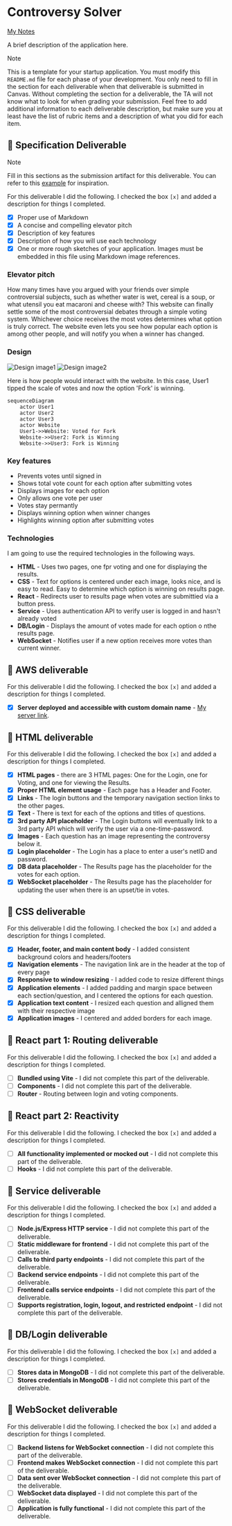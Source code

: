 # Controversy Solver

[My Notes](notes.md)

A brief description of the application here.

> [!NOTE]
>  This is a template for your startup application. You must modify this `README.md` file for each phase of your development. You only need to fill in the section for each deliverable when that deliverable is submitted in Canvas. Without completing the section for a deliverable, the TA will not know what to look for when grading your submission. Feel free to add additional information to each deliverable description, but make sure you at least have the list of rubric items and a description of what you did for each item.

## 🚀 Specification Deliverable

> [!NOTE]
>  Fill in this sections as the submission artifact for this deliverable. You can refer to this [example](https://github.com/webprogramming260/startup-example/blob/main/README.md) for inspiration.

For this deliverable I did the following. I checked the box `[x]` and added a description for things I completed.

- [x] Proper use of Markdown
- [x] A concise and compelling elevator pitch
- [x] Description of key features
- [x] Description of how you will use each technology
- [x] One or more rough sketches of your application. Images must be embedded in this file using Markdown image references.

### Elevator pitch

How many times have you argued with your friends over simple controversial subjects, such as whether water is wet, cereal is a soup, or what utensil you eat macaroni and cheese with? This website can finally settle some of the most controversial debates through a simple voting system. Whichever choice receives the most votes determines what option is truly correct. The website even lets you see how popular each option is among other people, and will notify you when a winner has changed.

### Design

![Design image1](IMG_6153.jpg)
![Design image2](IMG_6152.jpg)

Here is how people would interact with the website. In this case, User1 tipped the scale of votes and now the option 'Fork' is winning.

```mermaid
sequenceDiagram
    actor User1
    actor User2
    actor User3
    actor Website
    User1->>Website: Voted for Fork
    Website->>User2: Fork is Winning
    Website->>User3: Fork is Winning
```

### Key features

- Prevents votes until signed in
- Shows total vote count for each option after submitting votes
- Displays images for each option
- Only allows one vote per user
- Votes stay permantly 
- Displays winning option when winner changes
- Highlights winning option after submitting votes

### Technologies

I am going to use the required technologies in the following ways.

- **HTML** - Uses two pages, one fpr voting and one for displaying the results.
- **CSS** - Text for options is centered under each image, looks nice, and is easy to read. Easy to determine which option is winning on results page.
- **React** - Redirects user to results page when votes are submittied via a button press.
- **Service** - Uses authentication API to verify user is logged in and hasn't already voted
- **DB/Login** - Displays the amount of votes made for each option o nthe results page.
- **WebSocket** - Notifies user if a new option receives more votes than current winner.

## 🚀 AWS deliverable

For this deliverable I did the following. I checked the box `[x]` and added a description for things I completed.

- [x] **Server deployed and accessible with custom domain name** - [My server link](https://controversysolver.click).

## 🚀 HTML deliverable

For this deliverable I did the following. I checked the box `[x]` and added a description for things I completed.

- [x] **HTML pages** - there are 3 HTML pages: One for the Login, one for Voting, and one for viewing the Results.
- [x] **Proper HTML element usage** - Each page has a Header and Footer.
- [x] **Links** - The login buttons and the temporary navigation section links to the other pages.
- [x] **Text** - There is text for each of the options and titles of questions.
- [x] **3rd party API placeholder** - The Login buttons will eventually link to a 3rd party API which will verify the user via a one-time-password.
- [x] **Images** - Each question has an image representing the controversy below it.
- [x] **Login placeholder** - The Login has a place to enter a user's netID and password.
- [x] **DB data placeholder** - The Results page has the placeholder for the votes for each option.
- [x] **WebSocket placeholder** - The Results page has the placeholder for updating the user when there is an upset/tie in votes.

## 🚀 CSS deliverable

For this deliverable I did the following. I checked the box `[x]` and added a description for things I completed.

- [x] **Header, footer, and main content body** - I added consistent background colors and headers/footers
- [x] **Navigation elements** - The navigation link are in the header at the top of every page
- [x] **Responsive to window resizing** - I added code to resize different things
- [x] **Application elements** - I added padding and margin space between each section/question, and I centered the options for each question.
- [x] **Application text content** - I resized each question and alligned them with their respective image
- [x] **Application images** - I centered and added borders for each image.

## 🚀 React part 1: Routing deliverable

For this deliverable I did the following. I checked the box `[x]` and added a description for things I completed.

- [ ] **Bundled using Vite** - I did not complete this part of the deliverable.
- [ ] **Components** - I did not complete this part of the deliverable.
- [ ] **Router** - Routing between login and voting components.

## 🚀 React part 2: Reactivity

For this deliverable I did the following. I checked the box `[x]` and added a description for things I completed.

- [ ] **All functionality implemented or mocked out** - I did not complete this part of the deliverable.
- [ ] **Hooks** - I did not complete this part of the deliverable.

## 🚀 Service deliverable

For this deliverable I did the following. I checked the box `[x]` and added a description for things I completed.

- [ ] **Node.js/Express HTTP service** - I did not complete this part of the deliverable.
- [ ] **Static middleware for frontend** - I did not complete this part of the deliverable.
- [ ] **Calls to third party endpoints** - I did not complete this part of the deliverable.
- [ ] **Backend service endpoints** - I did not complete this part of the deliverable.
- [ ] **Frontend calls service endpoints** - I did not complete this part of the deliverable.
- [ ] **Supports registration, login, logout, and restricted endpoint** - I did not complete this part of the deliverable.

## 🚀 DB/Login deliverable

For this deliverable I did the following. I checked the box `[x]` and added a description for things I completed.

- [ ] **Stores data in MongoDB** - I did not complete this part of the deliverable.
- [ ] **Stores credentials in MongoDB** - I did not complete this part of the deliverable.

## 🚀 WebSocket deliverable

For this deliverable I did the following. I checked the box `[x]` and added a description for things I completed.

- [ ] **Backend listens for WebSocket connection** - I did not complete this part of the deliverable.
- [ ] **Frontend makes WebSocket connection** - I did not complete this part of the deliverable.
- [ ] **Data sent over WebSocket connection** - I did not complete this part of the deliverable.
- [ ] **WebSocket data displayed** - I did not complete this part of the deliverable.
- [ ] **Application is fully functional** - I did not complete this part of the deliverable.
